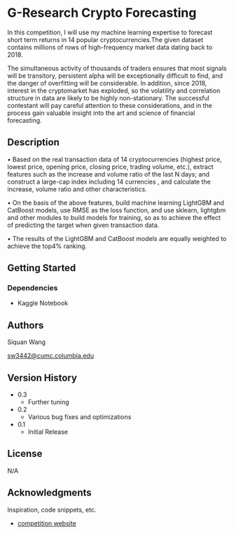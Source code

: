 # G-Research Crypto Forecasting

In this competition, I will use my machine learning expertise to forecast short term returns in 14 popular cryptocurrencies.The given dataset contains millions of rows of high-frequency market data dating back to 2018.

The simultaneous activity of thousands of traders ensures that most signals will be transitory, persistent alpha will be exceptionally difficult to find, and the danger of overfitting will be considerable. In addition, since 2018, interest in the cryptomarket has exploded, so the volatility and correlation structure in data are likely to be highly non-stationary. The successful contestant will pay careful attention to these considerations, and in the process gain valuable insight into the art and science of financial forecasting.

## Description

•	Based on the real transaction data of 14 cryptocurrencies (highest price, lowest price, opening price, closing price, trading volume, etc.), extract features such as the increase and volume ratio of the last N days; and construct a large-cap index including 14 currencies , and calculate the increase, volume ratio and other characteristics.

•	On the basis of the above features, build machine learning LightGBM and CatBoost models, use RMSE as the loss function, and use sklearn, lightgbm and other modules to build models for training, so as to achieve the effect of predicting the target when given transaction data.

•	The results of the LightGBM and CatBoost models are equally weighted to achieve the top4% ranking.

## Getting Started

### Dependencies

* Kaggle Notebook

## Authors
Siquan Wang

sw3442@cumc.columbia.edu

## Version History

* 0.3
    * Further tuning
* 0.2
    * Various bug fixes and optimizations
* 0.1
    * Initial Release 

## License

N/A

## Acknowledgments

Inspiration, code snippets, etc.
* [competition website]([https://github.com/matiassingers/awesome-readme](https://www.kaggle.com/competitions/g-research-crypto-forecasting))
